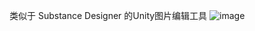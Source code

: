 类似于 Substance Designer 的Unity图片编辑工具
![image](https://github.com/user-attachments/assets/f71fe3f0-231b-455e-94d3-0ace389c40ef)
